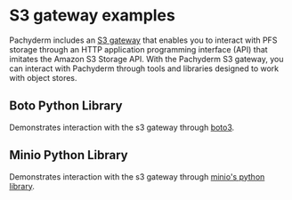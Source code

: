 # S3 gateway examples

Pachyderm includes an [S3 gateway](https://docs.pachyderm.com/latest/deploy-manage/manage/s3gateway/) that enables you to interact with PFS storage through an HTTP application programming interface (API) that imitates the Amazon S3 Storage API. With the Pachyderm S3 gateway, you can interact with Pachyderm through tools and libraries designed to work with object stores.

## Boto Python Library

Demonstrates interaction with the s3 gateway through [boto3](https://github.com/boto/boto3).

## Minio Python Library

Demonstrates interaction with the s3 gateway through [minio's python library](https://docs.min.io/docs/python-client-quickstart-guide).